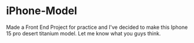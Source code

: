 # iPhone-Model
Made a Front End Project for practice and I've decided to make this Iphone 15 pro desert titanium model. Let me know what you guys think.
